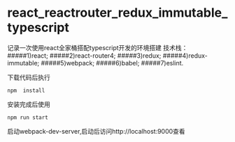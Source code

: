 # react_reactrouter_redux_immutable_typescript
记录一次使用react全家桶搭配typescript开发的环境搭建
技术栈：
#####1)react;
#####2)react-router4;
#####3)redux;
#####4)redux-immutable;
#####5)webpack;
#####6)babel;
#####7)eslint.


下载代码后执行
```$xslt
npm  install
```
安装完成后使用
```$xslt
npm run start
```
启动webpack-dev-server,启动后访问http://localhost:9000查看